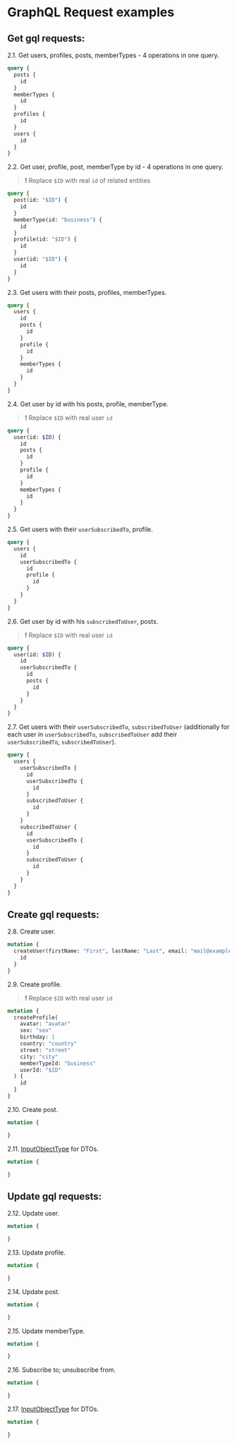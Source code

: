 # GraphQL Request examples

## Get gql requests:

2.1. Get users, profiles, posts, memberTypes - 4 operations in one query.

```graphql
query {
  posts {
    id
  }
  memberTypes {
    id
  }
  profiles {
    id
  }
  users {
    id
  }
}
```

2.2. Get user, profile, post, memberType by id - 4 operations in one query.

> **!** Replace `$ID` with real `id` of related entities

```graphql
query {
  post(id: "$ID") {
    id
  }
  memberType(id: "business") {
    id
  }
  profile(id: "$ID") {
    id
  }
  user(id: "$ID") {
    id
  }
}
```

2.3. Get users with their posts, profiles, memberTypes.

```graphql
query {
  users {
    id
    posts {
      id
    }
    profile {
      id
    }
    memberTypes {
      id
    }
  }
}
```

2.4. Get user by id with his posts, profile, memberType.

> **!** Replace `$ID` with real user `id`

```graphql
query {
  user(id: $ID) {
    id
    posts {
      id
    }
    profile {
      id
    }
    memberTypes {
      id
    }
  }
}
```

2.5. Get users with their `userSubscribedTo`, profile.

```graphql
query {
  users {
    id
    userSubscribedTo {
      id
      profile {
        id
      }
    }
  }
}
```

2.6. Get user by id with his `subscribedToUser`, posts.

> **!** Replace `$ID` with real user `id`

```graphql
query {
  user(id: $ID) {
    id
    userSubscribedTo {
      id
      posts {
        id
      }
    }
  }
}
```

2.7. Get users with their `userSubscribedTo`, `subscribedToUser` (additionally for each user in `userSubscribedTo`, `subscribedToUser` add their `userSubscribedTo`, `subscribedToUser`).

```graphql
query {
  users {
    userSubscribedTo {
      id
      userSubscribedTo {
        id
      }
      subscribedToUser {
        id
      }
    }
    subscribedToUser {
      id
      userSubscribedTo {
        id
      }
      subscribedToUser {
        id
      }
    }
  }
}
```

## Create gql requests:

2.8. Create user.

```graphql
mutation {
  createUser(firstName: "First", lastName: "Last", email: "mail@example.com") {
    id
  }
}
```

2.9. Create profile.

> **!** Replace `$ID` with real user `id`

```graphql
mutation {
  createProfile(
    avatar: "avatar"
    sex: "sex"
    birthday: 1
    country: "country"
    street: "street"
    city: "city"
    memberTypeId: "business"
    userId: "$ID"
  ) {
    id
  }
}
```

2.10. Create post.

```graphql
mutation {

}
```

2.11. [InputObjectType](https://graphql.org/graphql-js/type/#graphqlinputobjecttype) for DTOs.

```graphql
mutation {

}
```

## Update gql requests:

2.12. Update user.

```graphql
mutation {

}
```

2.13. Update profile.

```graphql
mutation {

}
```

2.14. Update post.

```graphql
mutation {

}
```

2.15. Update memberType.

```graphql
mutation {

}
```

2.16. Subscribe to; unsubscribe from.

```graphql
mutation {

}
```

2.17. [InputObjectType](https://graphql.org/graphql-js/type/#graphqlinputobjecttype) for DTOs.

```graphql
mutation {

}
```
